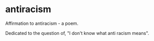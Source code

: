 # antiracism
Affirmation to antiracism - a poem.

Dedicated to the question of, "I don't know what anti racism means". 
